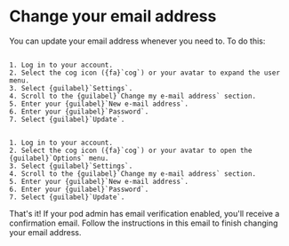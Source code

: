 # Change your email address

You can update your email address whenever you need to. To do this:

```{tabbed} Desktop

1. Log in to your account.
2. Select the cog icon ({fa}`cog`) or your avatar to expand the user menu.
3. Select {guilabel}`Settings`.
4. Scroll to the {guilabel}`Change my e-mail address` section.
5. Enter your {guilabel}`New e-mail address`.
6. Enter your {guilabel}`Password`.
7. Select {guilabel}`Update`.

```

```{tabbed} Mobile

1. Log in to your account.
2. Select the cog icon ({fa}`cog`) or your avatar to open the {guilabel}`Options` menu.
3. Select {guilabel}`Settings`.
4. Scroll to the {guilabel}`Change my e-mail address` section.
5. Enter your {guilabel}`New e-mail address`.
6. Enter your {guilabel}`Password`.
7. Select {guilabel}`Update`.

```

That's it! If your pod admin has email verification enabled, you'll receive a confirmation email. Follow the instructions in this email to finish changing your email address.
